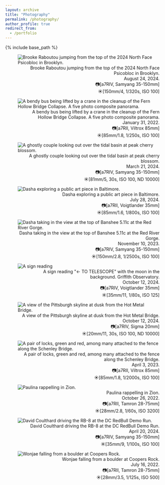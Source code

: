 ```yaml
---
layout: archive
title: "Photography"
permalink: /photography/
author_profile: true
redirect_from:
  - /portfolio
---
```


{% include base_path %}

<figure class="align-center" style="width:90%">
  <img src="{{ site.url }}{{ site.baseurl }}/images/photography/brooke_psicobloc.jpg" alt="Brooke Raboutou jumping from the top of the 2024 North Face Psicobloc in Brooklyn.">
  <figcaption style="text-align:right">Brooke Raboutou jumping from the top of the 2024 North Face Psicobloc in Brooklyn.<br/>
  August 24, 2024.<br/>
  📷[a7RIV, Samyang 35-150mm]<br/>
  ☀️[150mm/4, 1/320s, ISO 100]</figcaption>
</figure>

<figure class="align-center" style="width:90%">
  <img src="{{ site.url }}{{ site.baseurl }}/images/photography/bus_lift_pano.jpg" alt="A bendy bus being lifted by a crane in the cleanup of the Fern Hollow Bridge Collapse. A five photo composite panorama.">
  <figcaption style="text-align:right">A bendy bus being lifted by a crane in the cleanup of the Fern Hollow Bridge Collapse. A five photo composite panorama.<br/>
  January 31, 2022.<br/>
  📷[a7RII, Viltrox 85mm]<br/>
  ☀️[85mm/1.8, 1/250s, ISO 100]</figcaption>
</figure>

<figure class="align-center" style="width:90%">
  <img src="{{ site.url }}{{ site.baseurl }}/images/photography/cherry_blossoms_long_exposure.jpg" alt="A ghostly couple looking out over the tidal basin at peak cherry blossom.">
  <figcaption style="text-align:right">A ghostly couple looking out over the tidal basin at peak cherry blossom.<br/>
  March 21, 2024.<br/>
  📷[a7RIV, Samyang 35-150mm]<br/>
  ☀️[81mm/5, 30s, ISO 100, ND 10000]</figcaption>
</figure>

<figure class="align-center" style="width:90%">
  <img src="{{ site.url }}{{ site.baseurl }}/images/photography/dasha_baltimore.jpg" alt="Dasha exploring a public art piece in Baltimore.">
  <figcaption style="text-align:right">Dasha exploring a public art piece in Baltimore.<br/>
  July 28, 2024.<br/>
  📷[a7RII, Voigtlander 35mm]<br/>
  ☀️[85mm/1.6, 1/800s, ISO 100]</figcaption>
</figure>

<figure class="align-center" style="width:90%">
  <img src="{{ site.url }}{{ site.baseurl }}/images/photography/dasha_banshee.jpg" alt="Dasha taking in the view at the top of Banshee 5.11c at the Red River Gorge.">
  <figcaption style="text-align:right">Dasha taking in the view at the top of Banshee 5.11c at the Red River Gorge.<br/>
  November 10, 2023.<br/>
  📷[a7RIV, Samyang 35-150mm]<br/>
  ☀️[150mm/2.8, 1/2500s, ISO 100]</figcaption>
</figure>

<figure class="align-center" style="width:90%">
  <img src="{{ site.url }}{{ site.baseurl }}/images/photography/griffith_to_telescope.jpg" alt="A sign reading "<- TO TELESCOPE" with the moon in the background. Griffith Observatory.">
  <figcaption style="text-align:right">A sign reading "<- TO TELESCOPE" with the moon in the background. Griffith Observatory.<br/>
  October 12, 2024.<br/>
  📷[a7RIV, Voigtlander 35mm]<br/>
  ☀️[35mm/11, 1/80s, ISO 125]</figcaption>
</figure>

<figure class="align-center" style="width:90%">
  <img src="{{ site.url }}{{ site.baseurl }}/images/photography/hot_metal_bridge.jpg" alt="A view of the Pittsburgh skyline at dusk from the Hot Metal Bridge.">
  <figcaption style="text-align:right">A view of the Pittsburgh skyline at dusk from the Hot Metal Bridge.<br/>
  October 12, 2024.<br/>
  📷[a7RIV, Sigma 20mm]<br/>
  ☀️[20mm/11, 30s, ISO 100, ND 10000]</figcaption>
</figure>

<figure class="align-center" style="width:90%">
  <img src="{{ site.url }}{{ site.baseurl }}/images/photography/locks_schenley_bridge.jpg" alt="A pair of locks, green and red, among many attached to the fence along the Schenley Bridge.">
  <figcaption style="text-align:right">A pair of locks, green and red, among many attached to the fence along the Schenley Bridge.<br/>
  April 3, 2023.<br/>
  📷[a7RII, Viltrox 85mm]<br/>
  ☀️[85mm/1.8, 1/2000s, ISO 100]</figcaption>
</figure>

<figure class="align-center" style="width:90%">
  <img src="{{ site.url }}{{ site.baseurl }}/images/photography/paulina_zion.jpg" alt="Paulina rappelling in Zion.">
  <figcaption style="text-align:right">Paulina rappelling in Zion.<br/>
  October 26, 2022.<br/>
  📷[a7RII, Tamron 28-75mm]<br/>
  ☀️[28mm/2.8, 1/60s, ISO 3200]</figcaption>
</figure>

<figure class="align-center" style="width:90%">
  <img src="{{ site.url }}{{ site.baseurl }}/images/photography/redbull_coulthard.jpg" alt="David Coulthard driving the RB-8 at the DC RedBull Demo Run.">
  <figcaption style="text-align:right">David Coulthard driving the RB-8 at the DC RedBull Demo Run.<br/>
  April 20, 2024.<br/>
  📷[a7RIV, Samyang 35-150mm]<br/>
  ☀️[35mm/9, 1/100s, ISO 100]</figcaption>
</figure>

<figure class="align-center" style="width:90%">
  <img src="{{ site.url }}{{ site.baseurl }}/images/photography/wonjae_coopers.jpg" alt="Wonjae falling from a boulder at Coopers Rock.">
  <figcaption style="text-align:right">Wonjae falling from a boulder at Coopers Rock.<br/>
  July 16, 2022.<br/>
  📷[a7RII, Tamron 28-75mm]<br/>
  ☀️[28mm/3.5, 1/125s, ISO 500]</figcaption>
</figure>
